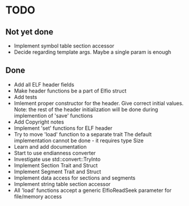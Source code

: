 # TODO

## Not yet done

- Implement symbol table section accessor
- Decide regarding template args. Maybe a single param is enough

## Done

- Add all ELF header fields
- Make header functions be a part of Elfio struct
- Add tests
- Imlement proper constructor for the header.
  Give correct initial values. Note: the rest of the header
  initialization will be done during implemention of 'save' functions
- Add Copyright notes
- Implement 'set' functions for ELF header
- Try to move 'load' function to a separate trait
  The default implementation cannot be done - it requires type Size
- Learn and add documentation
- Start to use endianness converter
- Investigate use std::convert::TryInto
- Implement Section Trait and Struct
- Implement Segment Trait and Struct
- Implement data access for sections and segments
- Implement string table section accessor
- All 'load' functions accept a generic ElfioReadSeek parameter for file/memory access
